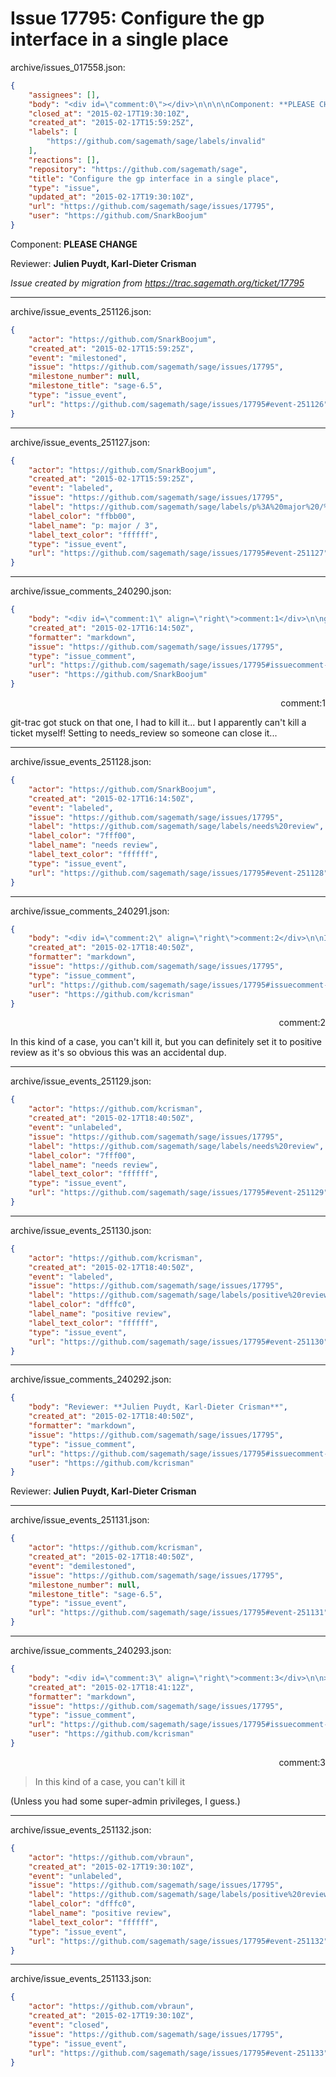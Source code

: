 # Issue 17795: Configure the gp interface in a single place

archive/issues_017558.json:
```json
{
    "assignees": [],
    "body": "<div id=\"comment:0\"></div>\n\n\n\nComponent: **PLEASE CHANGE**\n\nReviewer: **Julien Puydt, Karl-Dieter Crisman**\n\n_Issue created by migration from https://trac.sagemath.org/ticket/17795_\n\n",
    "closed_at": "2015-02-17T19:30:10Z",
    "created_at": "2015-02-17T15:59:25Z",
    "labels": [
        "https://github.com/sagemath/sage/labels/invalid"
    ],
    "reactions": [],
    "repository": "https://github.com/sagemath/sage",
    "title": "Configure the gp interface in a single place",
    "type": "issue",
    "updated_at": "2015-02-17T19:30:10Z",
    "url": "https://github.com/sagemath/sage/issues/17795",
    "user": "https://github.com/SnarkBoojum"
}
```
<div id="comment:0"></div>



Component: **PLEASE CHANGE**

Reviewer: **Julien Puydt, Karl-Dieter Crisman**

_Issue created by migration from https://trac.sagemath.org/ticket/17795_





---

archive/issue_events_251126.json:
```json
{
    "actor": "https://github.com/SnarkBoojum",
    "created_at": "2015-02-17T15:59:25Z",
    "event": "milestoned",
    "issue": "https://github.com/sagemath/sage/issues/17795",
    "milestone_number": null,
    "milestone_title": "sage-6.5",
    "type": "issue_event",
    "url": "https://github.com/sagemath/sage/issues/17795#event-251126"
}
```



---

archive/issue_events_251127.json:
```json
{
    "actor": "https://github.com/SnarkBoojum",
    "created_at": "2015-02-17T15:59:25Z",
    "event": "labeled",
    "issue": "https://github.com/sagemath/sage/issues/17795",
    "label": "https://github.com/sagemath/sage/labels/p%3A%20major%20/%203",
    "label_color": "ffbb00",
    "label_name": "p: major / 3",
    "label_text_color": "ffffff",
    "type": "issue_event",
    "url": "https://github.com/sagemath/sage/issues/17795#event-251127"
}
```



---

archive/issue_comments_240290.json:
```json
{
    "body": "<div id=\"comment:1\" align=\"right\">comment:1</div>\n\ngit-trac got stuck on that one, I had to kill it... but I apparently can't kill a ticket myself! Setting to needs_review so someone can close it...",
    "created_at": "2015-02-17T16:14:50Z",
    "formatter": "markdown",
    "issue": "https://github.com/sagemath/sage/issues/17795",
    "type": "issue_comment",
    "url": "https://github.com/sagemath/sage/issues/17795#issuecomment-240290",
    "user": "https://github.com/SnarkBoojum"
}
```

<div id="comment:1" align="right">comment:1</div>

git-trac got stuck on that one, I had to kill it... but I apparently can't kill a ticket myself! Setting to needs_review so someone can close it...



---

archive/issue_events_251128.json:
```json
{
    "actor": "https://github.com/SnarkBoojum",
    "created_at": "2015-02-17T16:14:50Z",
    "event": "labeled",
    "issue": "https://github.com/sagemath/sage/issues/17795",
    "label": "https://github.com/sagemath/sage/labels/needs%20review",
    "label_color": "7fff00",
    "label_name": "needs review",
    "label_text_color": "ffffff",
    "type": "issue_event",
    "url": "https://github.com/sagemath/sage/issues/17795#event-251128"
}
```



---

archive/issue_comments_240291.json:
```json
{
    "body": "<div id=\"comment:2\" align=\"right\">comment:2</div>\n\nIn this kind of a case, you can't kill it, but you can definitely set it to positive review as it's so obvious this was an accidental dup.",
    "created_at": "2015-02-17T18:40:50Z",
    "formatter": "markdown",
    "issue": "https://github.com/sagemath/sage/issues/17795",
    "type": "issue_comment",
    "url": "https://github.com/sagemath/sage/issues/17795#issuecomment-240291",
    "user": "https://github.com/kcrisman"
}
```

<div id="comment:2" align="right">comment:2</div>

In this kind of a case, you can't kill it, but you can definitely set it to positive review as it's so obvious this was an accidental dup.



---

archive/issue_events_251129.json:
```json
{
    "actor": "https://github.com/kcrisman",
    "created_at": "2015-02-17T18:40:50Z",
    "event": "unlabeled",
    "issue": "https://github.com/sagemath/sage/issues/17795",
    "label": "https://github.com/sagemath/sage/labels/needs%20review",
    "label_color": "7fff00",
    "label_name": "needs review",
    "label_text_color": "ffffff",
    "type": "issue_event",
    "url": "https://github.com/sagemath/sage/issues/17795#event-251129"
}
```



---

archive/issue_events_251130.json:
```json
{
    "actor": "https://github.com/kcrisman",
    "created_at": "2015-02-17T18:40:50Z",
    "event": "labeled",
    "issue": "https://github.com/sagemath/sage/issues/17795",
    "label": "https://github.com/sagemath/sage/labels/positive%20review",
    "label_color": "dfffc0",
    "label_name": "positive review",
    "label_text_color": "ffffff",
    "type": "issue_event",
    "url": "https://github.com/sagemath/sage/issues/17795#event-251130"
}
```



---

archive/issue_comments_240292.json:
```json
{
    "body": "Reviewer: **Julien Puydt, Karl-Dieter Crisman**",
    "created_at": "2015-02-17T18:40:50Z",
    "formatter": "markdown",
    "issue": "https://github.com/sagemath/sage/issues/17795",
    "type": "issue_comment",
    "url": "https://github.com/sagemath/sage/issues/17795#issuecomment-240292",
    "user": "https://github.com/kcrisman"
}
```

Reviewer: **Julien Puydt, Karl-Dieter Crisman**



---

archive/issue_events_251131.json:
```json
{
    "actor": "https://github.com/kcrisman",
    "created_at": "2015-02-17T18:40:50Z",
    "event": "demilestoned",
    "issue": "https://github.com/sagemath/sage/issues/17795",
    "milestone_number": null,
    "milestone_title": "sage-6.5",
    "type": "issue_event",
    "url": "https://github.com/sagemath/sage/issues/17795#event-251131"
}
```



---

archive/issue_comments_240293.json:
```json
{
    "body": "<div id=\"comment:3\" align=\"right\">comment:3</div>\n\n> In this kind of a case, you can't kill it\n\n(Unless you had some super-admin privileges, I guess.)",
    "created_at": "2015-02-17T18:41:12Z",
    "formatter": "markdown",
    "issue": "https://github.com/sagemath/sage/issues/17795",
    "type": "issue_comment",
    "url": "https://github.com/sagemath/sage/issues/17795#issuecomment-240293",
    "user": "https://github.com/kcrisman"
}
```

<div id="comment:3" align="right">comment:3</div>

> In this kind of a case, you can't kill it

(Unless you had some super-admin privileges, I guess.)



---

archive/issue_events_251132.json:
```json
{
    "actor": "https://github.com/vbraun",
    "created_at": "2015-02-17T19:30:10Z",
    "event": "unlabeled",
    "issue": "https://github.com/sagemath/sage/issues/17795",
    "label": "https://github.com/sagemath/sage/labels/positive%20review",
    "label_color": "dfffc0",
    "label_name": "positive review",
    "label_text_color": "ffffff",
    "type": "issue_event",
    "url": "https://github.com/sagemath/sage/issues/17795#event-251132"
}
```



---

archive/issue_events_251133.json:
```json
{
    "actor": "https://github.com/vbraun",
    "created_at": "2015-02-17T19:30:10Z",
    "event": "closed",
    "issue": "https://github.com/sagemath/sage/issues/17795",
    "type": "issue_event",
    "url": "https://github.com/sagemath/sage/issues/17795#event-251133"
}
```
